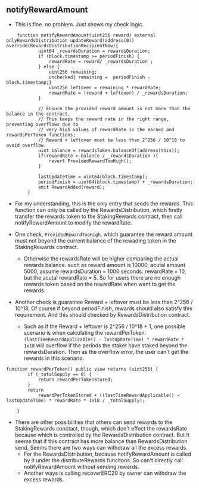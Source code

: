 
## notifyRewardAmount 
* This is fine. no problem. Just shows my check logic.

```Solidity
    function notifyRewardAmount(uint256 reward) external onlyRewardsDistribution updateReward(address(0)) override(RewardsDistributionRecipientNew){
            uint64 _rewardsDuration = rewardsDuration;
            if (block.timestamp >= periodFinish) {
                rewardRate = reward/ _rewardsDuration ;
            } else {
                uint256 remaining;
                unchecked{ remaining =  periodFinish - block.timestamp;}
                uint256 leftover = remaining * rewardRate;
                rewardRate = (reward + leftover) / _rewardsDuration;
            }

            // Ensure the provided reward amount is not more than the balance in the contract.
            // This keeps the reward rate in the right range, preventing overflows due to
            // very high values of rewardRate in the earned and rewardsPerToken functions;
            // Reward + leftover must be less than 2^256 / 10^18 to avoid overflow.
            uint balance = rewardsToken.balanceOf(address(this));
            if(rewardRate > balance / _rewardsDuration ){
                revert ProvidedRewardTooHigh();
            }

            lastUpdateTime = uint64(block.timestamp);
            periodFinish = uint64(block.timestamp) + _rewardsDuration;
            emit RewardAdded(reward);
        }
```

* For my understanding, this is the only entry that sends the rewards. This function can only be called by the RewardsDistribution, which firstly transfer the rewards token to the StakingRewards contract, then call notifyRewardAmount to modify the rewardRate.

* One check, `ProvidedRewardTooHigh`, which guarantee the reward amount must not beyond the current balance of the rewading token in the StakingRewards contract. 
    * Otherwise the rewardsRate will be higher comparing the actual rewards balance. such as reward amount is 10000, acutal amount 5000, assume rewardsDuration = 1000 seconds. rewardRate = 10, but the acutal rewardRate = 5. So for users there are no enough rewards token based on the rewardRate  when want to get the rewards. 

* Another check is guarantee Reward + leftover must be less than 2^256 / 10^18, Of course if beyond periodFinish, rewards should also satisfy this requirement. And this should checked by RewardsDistribution contract.
    * Such as if the Reward + leftover is 2^256 / 10^18 + 1, one possible scenario is when calculating the rewardPerToken. `(lastTimeRewardApplicable() - lastUpdateTime) * rewardRate * 1e18` will overflow if the periods the staker have staked beyond the rewardsDuration. Then as the overflow error, the user can't get the rewards in this scenario.

```
function rewardPerToken() public view returns (uint256) {
        if (_totalSupply == 0) {
            return rewardPerTokenStored;
        }
        return
            rewardPerTokenStored + ((lastTimeRewardApplicable() - lastUpdateTime) * rewardRate * 1e18 / _totalSupply);

    }
```

* There are other possibilities that others can send rewards to the StakingRewards conctact, though, which don't effect the rewardsRate because which is controlled by the RewardsDistribution contract. But It seems that if this contract has more balance than RewardsDistribution send, Seems there are two ways can withdraw all the excess rewards. 
    * For the RewardsDistribution, because notifyRewardAmount is called by it under the distributeRewards funcitons. So can't directly call notifyRewardAmount without sending rewards.
    * Another ways is calling recoverERC20 by owner can withdraw the excess rewards.